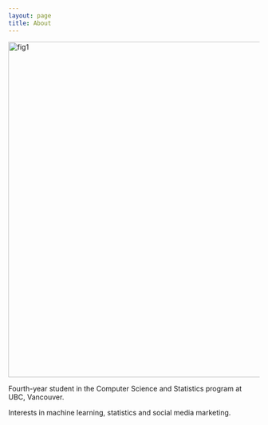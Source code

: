 ```yaml
---
layout: page
title: About
---
```


<img src="../blog/_img/profile/lake.jpg" alt="fig1" height="672" width="672" align = "middle">

Fourth-year student in the Computer Science and Statistics program at UBC, Vancouver. 

Interests in machine learning, statistics and social media marketing.




